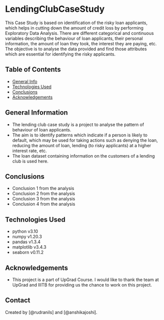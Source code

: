 # LendingClubCaseStudy
This Case Study is based on identification of the risky loan applicants, which helps in cutting down the amount of credit loss by performing Exploratory Data Analysis.
There are different categorical and continuous variables describing the behaviour of loan applicants, their personal information, the amount of loan they took, the interest they are paying, etc. The objective is to analyse the data provided and find those attributes which are essential for identifying the risky applicants.


## Table of Contents
* [General Info](#general-information)
* [Technologies Used](#technologies-used)
* [Conclusions](#conclusions)
* [Acknowledgements](#acknowledgements)

<!-- You can include any other section that is pertinent to your problem -->

## General Information
- The lending club case study is a project to analyse the pattern of behaviour of loan applicants.
- The aim is to identify patterns which indicate if a person is likely to default, which may be used for taking actions such as denying the loan, reducing the amount of loan, lending (to risky applicants) at a higher interest rate, etc.
- The loan dataset containing information on the customers of a lending club is used here.

<!-- You don't have to answer all the questions - just the ones relevant to your project. -->

## Conclusions
- Conclusion 1 from the analysis
- Conclusion 2 from the analysis
- Conclusion 3 from the analysis
- Conclusion 4 from the analysis

<!-- You don't have to answer all the questions - just the ones relevant to your project. -->


## Technologies Used
- python v3.10
- numpy v1.20.3
- pandas v1.3.4
- matplotlib v3.4.3
- seaborn v0.11.2

<!-- As the libraries versions keep on changing, it is recommended to mention the version of library used in this project -->

## Acknowledgements
- This project is a part of UpGrad Course. I would like to thank the team at UpGrad and IIITB for providing us the chance to work on this project.

## Contact
Created by [@rudranils] and [@anshikajoshi].


<!-- Optional -->
<!-- ## License -->
<!-- This project is open source and available under the [... License](). -->

<!-- You don't have to include all sections - just the one's relevant to your project -->
